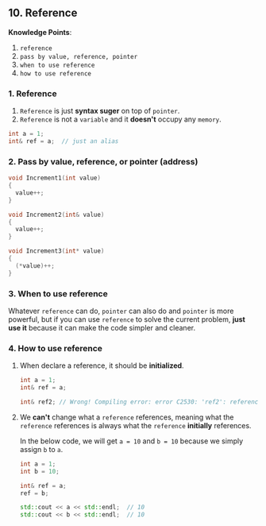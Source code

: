 ## 10. Reference

**Knowledge Points**:

1. `reference`
2. `pass by value, reference, pointer`
3. `when to use reference`
4. `how to use reference`

### 1. Reference

1. `Reference` is just **syntax suger** on top of `pointer`.
2. `Reference` is not a `variable` and it **doesn't** occupy any `memory`.

```c++
int a = 1;
int& ref = a;  // just an alias
```

### 2. Pass by value, reference, or pointer (address)

```c++
void Increment1(int value)
{
  value++;
}

void Increment2(int& value)
{
  value++;
}

void Increment3(int* value)
{
  (*value)++;
}
```

### 3. When to use reference

Whatever `reference` can do, `pointer` can also do and `pointer` is more powerful, but if you can use `reference` to solve the current problem, **just use it** because it can make the code simpler and cleaner.

### 4. How to use reference

1. When declare a reference, it should be **initialized**.

    ```c++
    int a = 1;
    int& ref = a;
    
    int& ref2; // Wrong! Compiling error: error C2530: 'ref2': references must be initialized
    ```

2. We **can't** change what a `reference` references, meaning what the `reference` references is always what the `reference` **initially** references.

    In the below code, we will get `a = 10` and  `b = 10` because we simply assign `b` to `a`.

    ```c++
    int a = 1;
    int b = 10;
    
    int& ref = a;
    ref = b;
    
    std::cout << a << std::endl;  // 10
    std::cout << b << std::endl;  // 10
    ```

